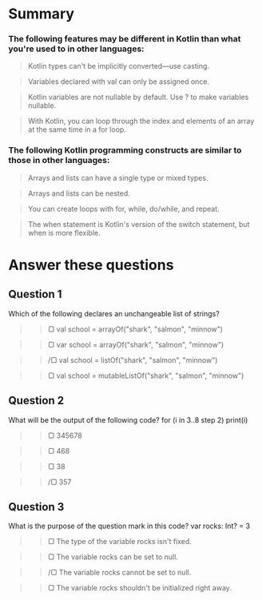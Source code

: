 
# Summary
### The following features may be different in Kotlin than what you're used to in other languages:
> Kotlin types can't be implicitly converted—use casting.

> Variables declared with val can only be assigned once.

> Kotlin variables are not nullable by default. Use ? to make variables nullable.

> With Kotlin, you can loop through the index and elements of an array at the same time in a for loop.

### The following Kotlin programming constructs are similar to those in other languages:
> Arrays and lists can have a single type or mixed types.

> Arrays and lists can be nested.

> You can create loops with for, while, do/while, and repeat.

> The when statement is Kotlin's version of the switch statement, but when is more flexible.


# Answer these questions

## Question 1
Which of the following declares an unchangeable list of strings?
>> ▢ val school = arrayOf("shark", "salmon", "minnow")

>> ▢ var school = arrayOf("shark", "salmon", "minnow")

>> /▢ val school = listOf("shark", "salmon", "minnow")

>> ▢ val school = mutableListOf("shark", "salmon", "minnow")

## Question 2
What will be the output of the following code? for (i in 3..8 step 2) print(i)
>> ▢ 345678

>> ▢ 468

>> ▢ 38

>>  /▢ 357

## Question 3
What is the purpose of the question mark in this code? var rocks: Int? = 3
>> ▢ The type of the variable rocks isn't fixed.

>> ▢ The variable rocks can be set to null.

>> /▢ The variable rocks cannot be set to null.

>> ▢ The variable rocks shouldn't be initialized right away.